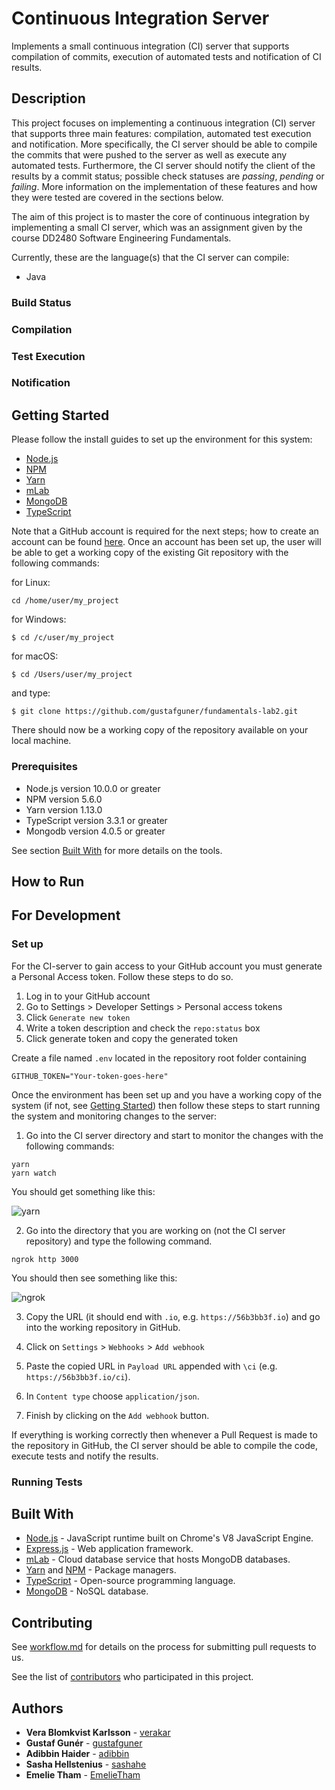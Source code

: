 # Continuous Integration Server

Implements a small continuous integration (CI) server that supports compilation of commits, execution of automated tests and notification of CI results.

## Description

This project focuses on implementing a continuous integration (CI) server that supports three main features: compilation, automated test execution and notification. More specifically, the CI server should be able to compile the commits that were pushed to the server as well as execute any automated tests. Furthermore, the CI server should notify the client of the results by a commit status; possible check statuses are *passing*, *pending* or *failing*. More information on the implementation of these features and how they were tested are covered in the sections below. 

The aim of this project is to master the core of continuous integration by implementing a small CI server, which was an assignment given by the course DD2480 Software Engineering Fundamentals. 
 
Currently, these are the language(s) that the CI server can compile:

* Java

### Build Status

### Compilation

### Test Execution

### Notification

## Getting Started
Please follow the install guides to set up the environment for this system: 

* [Node.js](https://nodejs.org/en/download/)
* [NPM](https://www.npmjs.com/get-npm)
* [Yarn](https://yarnpkg.com/lang/en/docs/install/#debian-stable)
* [mLab](database_service)
* [MongoDB](database)
* [TypeScript](https://www.typescriptlang.org/docs/handbook/typescript-in-5-minutes.html)

Note that a GitHub account is required for the next steps; how to create an account can be found [here](https://help.github.com/articles/signing-up-for-a-new-github-account/). Once an account has been set up, the user will be able to get a working copy of the existing Git repository with the following commands:

for Linux:

`cd /home/user/my_project`

for Windows:

`$ cd /c/user/my_project`

for macOS:

`$ cd /Users/user/my_project`

and type: 

`$ git clone https://github.com/gustafguner/fundamentals-lab2.git`

There should now be a working copy of the repository available on your local machine.

### Prerequisites
* Node.js version 10.0.0 or greater
* NPM version 5.6.0
* Yarn version 1.13.0
* TypeScript version 3.3.1 or greater
* Mongodb version 4.0.5 or greater

See section [Built With](#built-with) for more details on the tools.

## How to Run

## For Development

### Set up

For the CI-server to gain access to your GitHub account you must generate a Personal Access token. Follow these steps to do so.

1. Log in to your GitHub account
2. Go to Settings > Developer Settings > Personal access tokens
3. Click `Generate new token`
4. Write a token description and check the `repo:status` box
5. Click generate token and copy the generated token

Create a file named `.env` located in the repository root folder containing

```shell
GITHUB_TOKEN="Your-token-goes-here"
```

Once the environment has been set up and you have a working copy of the system (if not, see [Getting Started](#getting-started)) then follow these steps to start running the system and monitoring changes to the server:

1. Go into the CI server directory and start to monitor the changes with the following commands:

```shell
yarn
yarn watch
```
You should get something like this:

![yarn]()

2. Go into the directory that you are working on (not the CI server repository) and type the following command.

`ngrok http 3000`

You should then see something like this:

![ngrok]()

3. Copy the URL (it should end with `.io`, e.g. `https://56b3bb3f.io`) and go into the working repository in GitHub.

4. Click on `Settings` > `Webhooks` > `Add webhook`

5. Paste the copied URL in `Payload URL` appended with `\ci` (e.g. `https://56b3bb3f.io/ci`). 

6. In `Content type` choose `application/json`.

7. Finish by clicking on the `Add webhook` button.

If everything is working correctly then whenever a Pull Request is made to the repository in GitHub, the CI server should be able to compile the code, execute tests and notify the results. 

### Running Tests

## Built With

* [Node.js](https://nodejs.org/en/) - JavaScript runtime built on Chrome's V8 JavaScript Engine.
* [Express.js](https://expressjs.com/) - Web application framework.
* [mLab](https://mlab.com/) - Cloud database service that hosts MongoDB databases.
* [Yarn](https://yarnpkg.com/en/) and [NPM](https://www.npmjs.com/) - Package managers.
* [TypeScript](https://www.typescriptlang.org/) - Open-source programming language.
* [MongoDB](https://www.mongodb.com/) -  NoSQL database.

## Contributing

See [workflow.md](https://github.com/gustafguner/fundamentals-lab2/blob/master/workflow.md) for details on the process for submitting pull requests to us.

See the list of [contributors](https://github.com/gustafguner/fundamentals-lab2/graphs/contributors) who participated in this project.

## Authors
* **Vera Blomkvist Karlsson** - [verakar](https://github.com/verakar)
* **Gustaf Gunér** - [gustafguner](https://github.com/gustafguner)
* **Adibbin Haider** - [adibbin](https://github.com/adibbin)
* **Sasha Hellstenius** - [sashahe](https://github.com/sashahe)
* **Emelie Tham** - [EmelieTham](https://github.com/EmelieTham)

